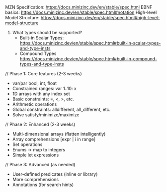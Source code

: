 MZN Specification: https://docs.minizinc.dev/en/stable/spec.html
EBNF basics: https://docs.minizinc.dev/en/stable/spec.html#notation
High-level Model Structure: https://docs.minizinc.dev/en/stable/spec.html#high-level-model-structure 


1. What types should be supported?
    - Built-in Scalar Types: https://docs.minizinc.dev/en/stable/spec.html#built-in-scalar-types-and-type-insts
    - Compound Types https://docs.minizinc.dev/en/stable/spec.html#built-in-compound-types-and-type-insts
    

// Phase 1: Core features (2-3 weeks)
- var/par bool, int, float
- Constrained ranges: var 1..10: x
- 1D arrays with any index set
- Basic constraints: =, <, >, etc.
- Arithmetic operations
- Global constraints: alldifferent, all_different, etc.
- Solve satisfy/minimize/maximize

// Phase 2: Enhanced (2-3 weeks)  
- Multi-dimensional arrays (flatten intelligently)
- Array comprehensions [expr | i in range]
- Set operations
- Enums → map to integers
- Simple let expressions

// Phase 3: Advanced (as needed)
- User-defined predicates (inline or library)
- More comprehensions
- Annotations (for search hints)